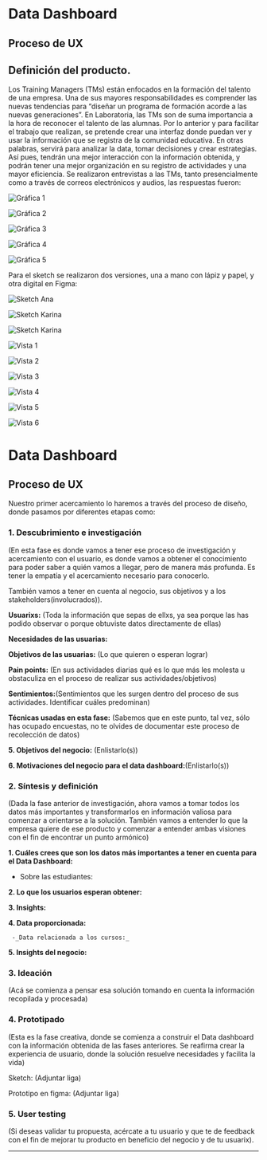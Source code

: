 # **Data Dashboard**

## **Proceso de UX**

## **Definición del producto.**

Los Training Managers (TMs) están enfocados en la formación del talento de una empresa. Una de sus mayores responsabilidades es comprender las nuevas tendencias para “diseñar un programa de formación acorde a las nuevas generaciones”.
En Laboratoria, las TMs son de suma importancia a la hora de reconocer el talento de las alumnas. Por lo anterior y para facilitar el trabajo que realizan, se pretende crear una interfaz donde puedan ver y usar la información que se registra de la comunidad educativa. En otras palabras, servirá para analizar la data, tomar decisiones y crear estrategias. Así pues, tendrán una mejor interacción con la información obtenida, y podrán tener una mejor organización en su registro de actividades y una mayor eficiencia.
Se realizaron entrevistas a las TMs, tanto presencialmente como a través de correos electrónicos y audios, las respuestas fueron:

![Gráfica 1](img/G1.png)

![Gráfica 2](img/G2.png)

![Gráfica 3](img/G3.png)

![Gráfica 4](img/G4.png)

![Gráfica 5](img/G5.png)

Para el sketch se realizaron dos versiones, una a mano con lápiz y papel, y otra digital en Figma:

![Sketch Ana](img/S-A.png)

![Sketch Karina](img/S-K1.png)

![Sketch Karina](img/S-K2.png)

![Vista 1](img/Vista1.png)

![Vista 2](img/Vista2.png)

![Vista 3](img/Vista3.png)

![Vista 4](img/Vista4.png)

![Vista 5](img/Vista5.png)

![Vista 6](img/Vista6.png)













# **Data Dashboard**

## **Proceso de UX**

Nuestro primer acercamiento lo haremos a través del proceso de diseño, donde pasamos por diferentes etapas como:

### **1. Descubrimiento e investigación**
(En esta fase es donde vamos a tener ese proceso de investigación y acercamiento con el usuario, es donde vamos a obtener el conocimiento para poder saber a quién vamos a llegar, pero de manera más profunda. Es tener la empatía y el acercamiento necesario para conocerlo.

También vamos a tener en cuenta al negocio, sus objetivos y a los stakeholders(involucrados)).

__Usuarixs:__  (Toda la información que sepas de ellxs, ya sea porque las has podido observar o porque obtuviste datos directamente de ellas)

__Necesidades de las usuarias:__


__Objetivos de las usuarias:__ (Lo que quieren o esperan lograr)


__Pain points:__ (En sus actividades diarias qué es lo que más les molesta u obstaculiza en el proceso de  realizar sus actividades/objetivos)

__Sentimientos:__(Sentimientos que les surgen dentro del proceso de sus actividades. Identificar cuáles predominan)

__Técnicas usadas en esta fase:__ (Sabemos que en este punto, tal vez, sólo has ocupado encuestas, no te olvides de documentar este proceso de recolección de datos)

__5. Objetivos del negocio:__ (Enlistarlo(s))

__6. Motivaciones del negocio para el data dashboard:__(Enlistarlo(s))

### **2. Síntesis y definición**
(Dada la fase anterior de investigación, ahora vamos a tomar todos los datos más importantes y transformarlos en información valiosa para comenzar a orientarse a la solución. También vamos a entender lo que la empresa quiere de ese producto y comenzar a entender ambas visiones con el fin de encontrar un punto armónico)

__1. Cuáles crees que son los datos más importantes a tener en cuenta para el Data Dashboard:__

   - Sobre las estudiantes:


__2. Lo que los usuarios esperan obtener:__


__3. Insights:__

__4. Data proporcionada:__

     -_Data relacionada a los cursos:_

__5. Insights del negocio:__

### **3. Ideación**
(Acá se comienza a pensar esa solución tomando en cuenta la información recopilada y procesada)

### **4. Prototipado**
(Esta es la fase creativa, donde se comienza a construir el Data dashboard con la información obtenida de las fases anteriores. Se reafirma crear la experiencia de usuario, donde la solución resuelve necesidades y facilita la vida)

Sketch: (Adjuntar liga)

Prototipo en figma: (Adjuntar liga)

### **5. User testing**
(Si deseas validar tu propuesta, acércate a tu usuario y que te de feedback con el fin de mejorar tu producto en beneficio del negocio y de tu usuarix).
****

